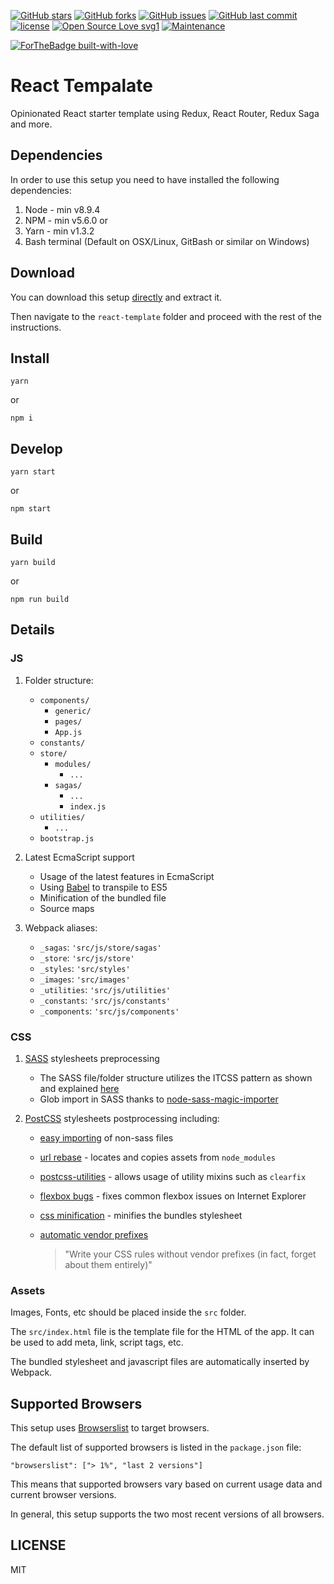 [![GitHub stars](https://img.shields.io/github/stars/three11/react-template.svg?style=social&label=Stars)](https://github.com/three11/react-template)
[![GitHub forks](https://img.shields.io/github/forks/three11/react-template.svg?style=social&label=Fork)](https://github.com/three11/react-template/network#fork-destination-box)
[![GitHub issues](https://img.shields.io/github/issues/three11/react-template.svg)](https://github.com/three11/react-template/issues)
[![GitHub last commit](https://img.shields.io/github/last-commit/three11/react-template.svg)](https://github.com/three11/react-template/commits/master)
[![license](https://img.shields.io/github/license/three11/react-template.svg)](https://github.com/three11/react-template)
[![Open Source Love svg1](https://badges.frapsoft.com/os/v1/open-source.svg?v=103)](https://github.com/three11/react-template/)
[![Maintenance](https://img.shields.io/badge/Maintained%3F-yes-green.svg)](https://github.com/three11/react-template/webpack.config.js/graphs/commit-activity)

[![ForTheBadge built-with-love](http://ForTheBadge.com/images/badges/built-with-love.svg)](https://github.com/three11/)

# React Tempalate

Opinionated React starter template using Redux, React Router, Redux Saga and more.

## Dependencies

In order to use this setup you need to have installed the following dependencies:

1.  Node - min v8.9.4
2.  NPM - min v5.6.0
    or
3.  Yarn - min v1.3.2
4.  Bash terminal (Default on OSX/Linux, GitBash or similar on Windows)

## Download

You can download this setup [directly](https://github.com/three11/react-template/archive/master.zip) and extract it.

Then navigate to the `react-template` folder and proceed with the rest of the instructions.

## Install

```
yarn
```

or

```
npm i
```

## Develop

```
yarn start
```

or

```
npm start
```

## Build

```
yarn build
```

or

```
npm run build
```

## Details

### JS

1.  Folder structure:

    *   `components/`
        *   `generic/`
        *   `pages/`
        *   `App.js`
    *   `constants/`
    *   `store/`
        *   `modules/`
            *   `...`
        *   `sagas/`
            *   `...`
            *   `index.js`
    *   `utilities/`
        *   `...`
    *   `bootstrap.js`

2.  Latest EcmaScript support

    *   Usage of the latest features in EcmaScript
    *   Using [Babel](https://github.com/babel/babel) to transpile to ES5
    *   Minification of the bundled file
    *   Source maps

3.  Webpack aliases:

    *   `_sagas`: `'src/js/store/sagas'`
    *   `_store`: `'src/js/store'`
    *   `_styles`: `'src/styles'`
    *   `_images`: `'src/images'`
    *   `_utilities`: `'src/js/utilities'`
    *   `_constants`: `'src/js/constants'`
    *   `_components`: `'src/js/components'`

### CSS

1.  [SASS](http://sass-lang.com/) stylesheets preprocessing

    *   The SASS file/folder structure utilizes the ITCSS pattern as shown and explained [here](https://www.xfive.co/blog/itcss-scalable-maintainable-css-architecture/)
    *   Glob import in SASS thanks to [node-sass-magic-importer](https://github.com/maoberlehner/node-sass-magic-importer)

2.  [PostCSS](https://github.com/postcss/postcss) stylesheets postprocessing including:

    *   [easy importing](https://github.com/TrySound/postcss-easy-import) of non-sass files
    *   [url rebase](https://github.com/postcss/postcss-url) - locates and copies assets from `node_modules`
    *   [postcss-utilities](https://github.com/ismamz/postcss-utilities) - allows usage of utility mixins such as `clearfix`
    *   [flexbox bugs](https://github.com/luisrudge/postcss-flexbugs-fixes) - fixes common flexbox issues on Internet Explorer
    *   [css minification](http://cssnano.co/) - minifies the bundles stylesheet
    *   [automatic vendor prefixes](https://github.com/postcss/autoprefixer)

        > "Write your CSS rules without vendor prefixes (in fact, forget about them entirely)"

### Assets

Images, Fonts, etc should be placed inside the `src` folder.

The `src/index.html` file is the template file for the HTML of the app. It can be used to add meta, link, script tags, etc.

The bundled stylesheet and javascript files are automatically inserted by Webpack.

## Supported Browsers

This setup uses [Browserslist](https://github.com/browserslist/browserslist) to target browsers.

The default list of supported browsers is listed in the `package.json` file:

```
"browserslist": ["> 1%", "last 2 versions"]
```

This means that supported browsers vary based on current usage data and current browser versions.

In general, this setup supports the two most recent versions of all browsers.

## LICENSE

MIT
